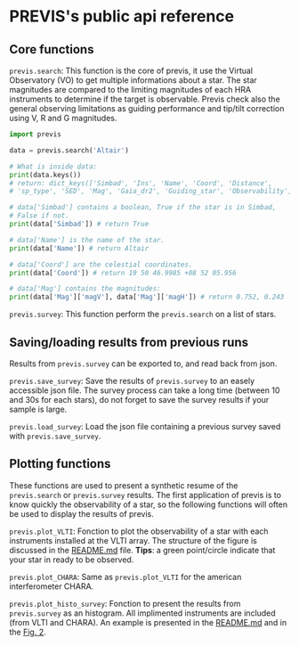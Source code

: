 # PREVIS's public api reference

## Core functions

`previs.search`: This function is the core of previs, it use the Virtual Observatory (VO) to get multiple informations about a star. The star magnitudes are compared to the limiting magnitudes of each HRA instruments to determine if the target is observable. Previs check also the general observing limitations as guiding performance and tip/tilt correction using V, R and G magnitudes.

```python
import previs

data = previs.search('Altair')

# What is inside data:
print(data.keys())
# return: dict_keys(['Simbad', 'Ins', 'Name', 'Coord', 'Distance', 
# 'sp_type', 'SED', 'Mag', 'Gaia_dr2', 'Guiding_star', 'Observability'])

# data['Simbad'] contains a boolean, True if the star is in Simbad, 
# False if not.
print(data['Simbad']) # return True

# data['Name'] is the name of the star.
print(data['Name']) # return Altair

# data['Coord'] are the celestial coordinates.
print(data['Coord']) # return 19 50 46.9985 +08 52 05.956

# data['Mag'] contains the magnitudes:
print(data['Mag']['magV'], data['Mag']['magH']) # return 0.752, 0.243
```

`previs.survey`: This function perform the `previs.search` on a list of stars.

## Saving/loading results from previous runs

Results from `previs.survey` can be exported to, and read back from json.

`previs.save_survey`: Save the results of `previs.survey` to an easely accessible json file. The survey process can take a long time (between 10 and 30s for each stars), do not forget to save the survey results if your sample is large.

`previs.load_survey`: Load the json file containing a previous survey saved with `previs.save_survey`.

## Plotting functions

These functions are used to present a synthetic resume of the `previs.search` or `previs.survey` results. The first application of previs is to know quickly the observability of a star, so the following functions will often be used to display the results of previs.

`previs.plot_VLTI`: Fonction to plot the observability of a star with each instruments installed at the VLTI array. The structure of the figure is discussed in the [README.md](README.md) file. **Tips**: a green point/circle indicate that your star in ready to be observed.

`previs.plot_CHARA`: Same as `previs.plot_VLTI` for the american interferometer CHARA.

`previs.plot_histo_survey`: Fonction to present the results from `previs.survey` as an histogram. All implimented instruments are included (from VLTI and CHARA). An example is presented in the [README.md](../README.md) and in the [Fig. 2](figure_2.jpeg).

